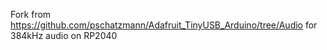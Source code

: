 Fork from https://github.com/pschatzmann/Adafruit_TinyUSB_Arduino/tree/Audio for 384kHz audio on RP2040
